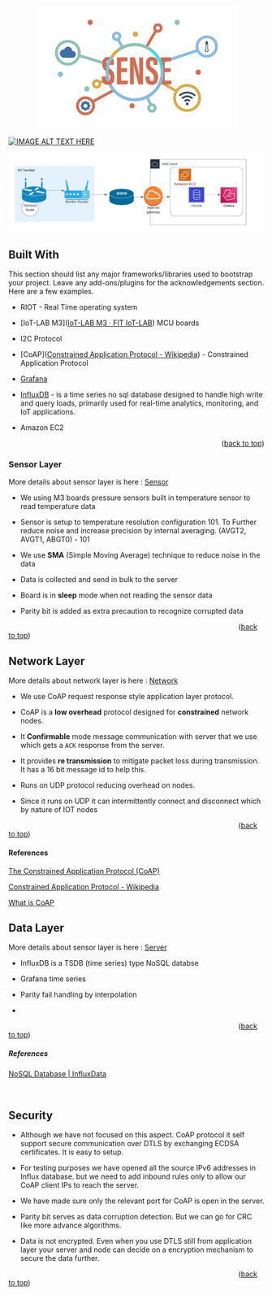 <a name="readme-top"></a>

<p align="center">
  <img src="./images/logo_Logo.png" width="400"/>
</p>

<!-- TABLE OF CONTENTS -->



[![IMAGE ALT TEXT HERE](https://img.youtube.com/vi/Y-Kq7G6Sz5Q/0.jpg)](https://www.youtube.com/watch?v=Y-Kq7G6Sz5Q)


![High Level Architecture](./images/architecture.jpeg)

<!-- BUILT WITH -->

## Built With

This section should list any major frameworks/libraries used to bootstrap your project. Leave any add-ons/plugins for the acknowledgements section. Here are a few examples.

* RIOT - Real Time operating system

* [IoT-LAB M3]([IoT-LAB M3 · FIT IoT-LAB](https://www.iot-lab.info/docs/boards/iot-lab-m3/)) MCU boards

* I2C  Protocol

* [CoAP]([Constrained Application Protocol - Wikipedia](https://en.wikipedia.org/wiki/Constrained_Application_Protocol)) - Constrained Application Protocol

* [Grafana](https://grafana.com/)

* [InfluxDB](https://www.influxdata.com/glossary/nosql-database/) - is a time series no sql database designed to handle high write and query loads, primarily used for real-time analytics, monitoring, and IoT applications.

* Amazon EC2
  
  <p align="right">(<a href="#readme-top">back to top</a>)</p>

### Sensor Layer

More details about sensor layer is here :  [Sensor](./docs/SENSOR,md)

- We using M3 boards pressure sensors built in temperature sensor to read temperature data

- Sensor is setup to temperature resolution configuration 101. To Further reduce noise and increase precision by internal averaging. (AVGT2, AVGT1, ABGT0) - 101

- We use **SMA** (Simple Moving Average) technique to reduce noise in the data

- Data is collected and send in bulk to the server

- Board is in **sleep** mode when not reading the sensor data

- Parity bit is added as extra precaution to recognize corrupted data

                                                                                                                   ([back to top](#readme-top))

## Network Layer

More details about network layer is here : [Network](./docs/NETWORK,md)

- We use CoAP request response style application layer protocol.

- CoAP is a **low overhead** protocol designed for **constrained** network nodes.

- It **Confirmable** mode message communication with server that we use which gets a `ACK` response from the server.

- It provides **re transmission** to mitigate packet loss during transmission. It has a 16 bit message id to help this.

- Runs on UDP protocol reducing overhead on nodes.

- Since it runs on UDP it can intermittently connect and disconnect which by nature of IOT nodes

                                                                                                                   ([back to top](#readme-top))

#### References

[The Constrained Application Protocol (CoAP)](https://datatracker.ietf.org/doc/html/rfc7252)

[Constrained Application Protocol - Wikipedia](https://en.wikipedia.org/wiki/Constrained_Application_Protocol)

[What is CoAP](https://www.radware.com/security/ddos-knowledge-center/ddospedia/coap/)

## Data Layer

More details about sensor layer is here : [Server](./docs/SERVER,md)

- InfluxDB is a TSDB (time series) type NoSQL databse

- Grafana time series

- Parity fail handling by interpolation

- 

                                                                                                                   ([back to top](#readme-top))

##### References

[NoSQL Database | InfluxData](https://www.influxdata.com/glossary/nosql-database/)

   

## Security

- Although we have not focused on this aspect. CoAP protocol it self support secure communication over DTLS by exchanging ECDSA certificates. It is easy to setup.

- For testing purposes we have opened all the source IPv6 addresses in Influx database. but we need to add inbound rules only to allow our CoAP client IPs to reach the server.

- We have made sure only the relevant port for CoAP is open in the server.

- Parity bit serves as data corruption detection. But we can go for CRC like more advance algorithms.

- Data is not encrypted. Even when you use DTLS still from application layer your server and node can decide on a encryption mechanism to secure the data further.

                                                                                                                   ([back to top](#readme-top))
